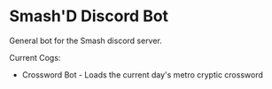 # Smash'D Discord Bot
General bot for the Smash discord server.

Current Cogs:
- Crossword Bot - Loads the current day's metro cryptic crossword
